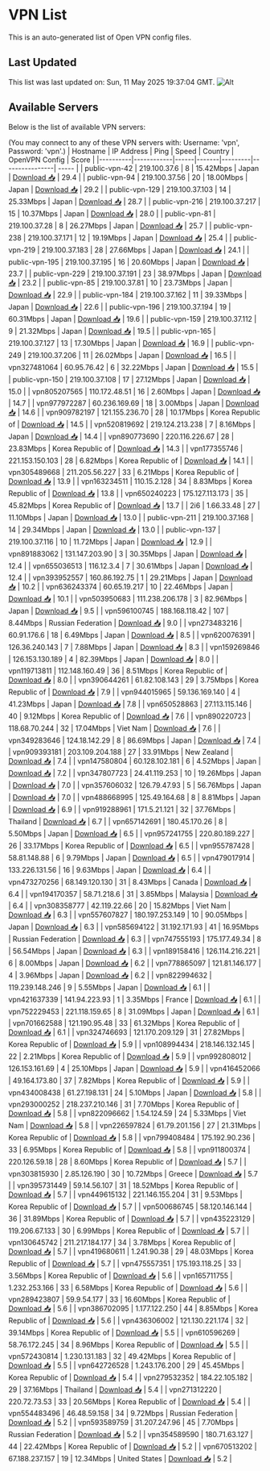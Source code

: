 # VPN List

This is an auto-generated list of Open VPN config files.

## Last Updated

This list was last updated on: Sun, 11 May 2025 19:37:04 GMT.
![Alt](https://repobeats.axiom.co/api/embed/186b98318ef1479477931607c1ad7d823f12451f.svg "Repobeats analytics image")

## Available Servers

Below is the list of available VPN servers:

(You may connect to any of these VPN servers with: Username: 'vpn', Password: 'vpn'.)
| Hostname | IP Address | Ping | Speed | Country | OpenVPN Config | Score |
|----------|------------|------|-------|---------|----------------| ----- |
| public-vpn-42 | 219.100.37.6 | 8 | 15.42Mbps | Japan | [Download 📥](./configs/server_0_JP.ovpn) | 29.4 |
| public-vpn-94 | 219.100.37.56 | 20 | 18.00Mbps | Japan | [Download 📥](./configs/server_1_JP.ovpn) | 29.2 |
| public-vpn-129 | 219.100.37.103 | 14 | 25.33Mbps | Japan | [Download 📥](./configs/server_2_JP.ovpn) | 28.7 |
| public-vpn-216 | 219.100.37.217 | 15 | 10.37Mbps | Japan | [Download 📥](./configs/server_3_JP.ovpn) | 28.0 |
| public-vpn-81 | 219.100.37.28 | 8 | 26.27Mbps | Japan | [Download 📥](./configs/server_4_JP.ovpn) | 25.7 |
| public-vpn-238 | 219.100.37.171 | 12 | 19.19Mbps | Japan | [Download 📥](./configs/server_5_JP.ovpn) | 25.4 |
| public-vpn-219 | 219.100.37.183 | 28 | 27.66Mbps | Japan | [Download 📥](./configs/server_6_JP.ovpn) | 24.1 |
| public-vpn-195 | 219.100.37.195 | 16 | 20.60Mbps | Japan | [Download 📥](./configs/server_7_JP.ovpn) | 23.7 |
| public-vpn-229 | 219.100.37.191 | 23 | 38.97Mbps | Japan | [Download 📥](./configs/server_8_JP.ovpn) | 23.2 |
| public-vpn-85 | 219.100.37.81 | 10 | 23.73Mbps | Japan | [Download 📥](./configs/server_9_JP.ovpn) | 22.9 |
| public-vpn-184 | 219.100.37.162 | 11 | 39.33Mbps | Japan | [Download 📥](./configs/server_10_JP.ovpn) | 22.6 |
| public-vpn-196 | 219.100.37.194 | 19 | 60.31Mbps | Japan | [Download 📥](./configs/server_11_JP.ovpn) | 19.6 |
| public-vpn-159 | 219.100.37.112 | 9 | 21.32Mbps | Japan | [Download 📥](./configs/server_12_JP.ovpn) | 19.5 |
| public-vpn-165 | 219.100.37.127 | 13 | 17.30Mbps | Japan | [Download 📥](./configs/server_13_JP.ovpn) | 16.9 |
| public-vpn-249 | 219.100.37.206 | 11 | 26.02Mbps | Japan | [Download 📥](./configs/server_14_JP.ovpn) | 16.5 |
| vpn327481064 | 60.95.76.42 | 6 | 32.22Mbps | Japan | [Download 📥](./configs/server_15_JP.ovpn) | 15.5 |
| public-vpn-150 | 219.100.37.108 | 17 | 27.12Mbps | Japan | [Download 📥](./configs/server_16_JP.ovpn) | 15.0 |
| vpn805207565 | 110.172.48.51 | 16 | 2.60Mbps | Japan | [Download 📥](./configs/server_17_JP.ovpn) | 14.7 |
| vpn977972287 | 60.236.169.69 | 18 | 3.00Mbps | Japan | [Download 📥](./configs/server_18_JP.ovpn) | 14.6 |
| vpn909782197 | 121.155.236.70 | 28 | 10.17Mbps | Korea Republic of | [Download 📥](./configs/server_19_KR.ovpn) | 14.5 |
| vpn520819692 | 219.124.213.238 | 7 | 8.16Mbps | Japan | [Download 📥](./configs/server_20_JP.ovpn) | 14.4 |
| vpn890773690 | 220.116.226.67 | 28 | 23.83Mbps | Korea Republic of | [Download 📥](./configs/server_21_KR.ovpn) | 14.3 |
| vpn177355746 | 221.153.150.103 | 28 | 6.82Mbps | Korea Republic of | [Download 📥](./configs/server_22_KR.ovpn) | 14.1 |
| vpn305489668 | 211.205.56.227 | 33 | 6.21Mbps | Korea Republic of | [Download 📥](./configs/server_23_KR.ovpn) | 13.9 |
| vpn163234511 | 110.15.2.128 | 34 | 8.83Mbps | Korea Republic of | [Download 📥](./configs/server_24_KR.ovpn) | 13.8 |
| vpn650240223 | 175.127.113.173 | 35 | 45.82Mbps | Korea Republic of | [Download 📥](./configs/server_25_KR.ovpn) | 13.7 |
| 2i6 | 1.66.33.48 | 27 | 11.10Mbps | Japan | [Download 📥](./configs/server_26_JP.ovpn) | 13.0 |
| public-vpn-211 | 219.100.37.168 | 14 | 29.34Mbps | Japan | [Download 📥](./configs/server_27_JP.ovpn) | 13.0 |
| public-vpn-137 | 219.100.37.116 | 10 | 11.72Mbps | Japan | [Download 📥](./configs/server_28_JP.ovpn) | 12.9 |
| vpn891883062 | 131.147.203.90 | 3 | 30.35Mbps | Japan | [Download 📥](./configs/server_29_JP.ovpn) | 12.4 |
| vpn655036513 | 116.12.3.4 | 7 | 30.61Mbps | Japan | [Download 📥](./configs/server_30_JP.ovpn) | 12.4 |
| vpn393952557 | 160.86.192.75 | 1 | 29.21Mbps | Japan | [Download 📥](./configs/server_31_JP.ovpn) | 10.2 |
| vpn636243374 | 60.65.19.217 | 10 | 22.46Mbps | Japan | [Download 📥](./configs/server_32_JP.ovpn) | 10.1 |
| vpn503950683 | 111.238.206.178 | 3 | 82.96Mbps | Japan | [Download 📥](./configs/server_33_JP.ovpn) | 9.5 |
| vpn596100745 | 188.168.118.42 | 107 | 8.44Mbps | Russian Federation | [Download 📥](./configs/server_34_RU.ovpn) | 9.0 |
| vpn273483216 | 60.91.176.6 | 18 | 6.49Mbps | Japan | [Download 📥](./configs/server_35_JP.ovpn) | 8.5 |
| vpn620076391 | 126.36.240.143 | 7 | 7.88Mbps | Japan | [Download 📥](./configs/server_36_JP.ovpn) | 8.3 |
| vpn159269846 | 126.153.130.189 | 4 | 82.39Mbps | Japan | [Download 📥](./configs/server_37_JP.ovpn) | 8.0 |
| vpn119713811 | 112.148.160.49 | 36 | 8.51Mbps | Korea Republic of | [Download 📥](./configs/server_38_KR.ovpn) | 8.0 |
| vpn390644261 | 61.82.108.143 | 29 | 3.75Mbps | Korea Republic of | [Download 📥](./configs/server_39_KR.ovpn) | 7.9 |
| vpn944015965 | 59.136.169.140 | 4 | 41.23Mbps | Japan | [Download 📥](./configs/server_40_JP.ovpn) | 7.8 |
| vpn650528863 | 27.113.115.146 | 40 | 9.12Mbps | Korea Republic of | [Download 📥](./configs/server_41_KR.ovpn) | 7.6 |
| vpn890220723 | 118.68.70.244 | 32 | 17.04Mbps | Viet Nam | [Download 📥](./configs/server_42_VN.ovpn) | 7.6 |
| vpn349283646 | 124.18.142.29 | 8 | 86.69Mbps | Japan | [Download 📥](./configs/server_43_JP.ovpn) | 7.4 |
| vpn909393181 | 203.109.204.188 | 27 | 33.91Mbps | New Zealand | [Download 📥](./configs/server_44_NZ.ovpn) | 7.4 |
| vpn147580804 | 60.128.102.181 | 6 | 4.52Mbps | Japan | [Download 📥](./configs/server_45_JP.ovpn) | 7.2 |
| vpn347807723 | 24.41.119.253 | 10 | 19.26Mbps | Japan | [Download 📥](./configs/server_46_JP.ovpn) | 7.0 |
| vpn357606032 | 126.79.47.93 | 5 | 56.76Mbps | Japan | [Download 📥](./configs/server_47_JP.ovpn) | 7.0 |
| vpn488668995 | 125.49.164.68 | 8 | 8.81Mbps | Japan | [Download 📥](./configs/server_48_JP.ovpn) | 6.9 |
| vpn919288961 | 171.5.21.121 | 32 | 37.76Mbps | Thailand | [Download 📥](./configs/server_49_TH.ovpn) | 6.7 |
| vpn657142691 | 180.45.170.26 | 8 | 5.50Mbps | Japan | [Download 📥](./configs/server_50_JP.ovpn) | 6.5 |
| vpn957241755 | 220.80.189.227 | 26 | 33.17Mbps | Korea Republic of | [Download 📥](./configs/server_51_KR.ovpn) | 6.5 |
| vpn955787428 | 58.81.148.88 | 6 | 9.79Mbps | Japan | [Download 📥](./configs/server_52_JP.ovpn) | 6.5 |
| vpn479017914 | 133.226.131.56 | 16 | 9.63Mbps | Japan | [Download 📥](./configs/server_53_JP.ovpn) | 6.4 |
| vpn473270256 | 68.149.120.130 | 31 | 8.43Mbps | Canada | [Download 📥](./configs/server_54_CA.ovpn) | 6.4 |
| vpn194170357 | 58.71.218.6 | 31 | 3.85Mbps | Malaysia | [Download 📥](./configs/server_55_MY.ovpn) | 6.4 |
| vpn308358777 | 42.119.22.66 | 20 | 15.82Mbps | Viet Nam | [Download 📥](./configs/server_56_VN.ovpn) | 6.3 |
| vpn557607827 | 180.197.253.149 | 10 | 90.05Mbps | Japan | [Download 📥](./configs/server_57_JP.ovpn) | 6.3 |
| vpn585694122 | 31.192.171.93 | 41 | 16.95Mbps | Russian Federation | [Download 📥](./configs/server_58_RU.ovpn) | 6.3 |
| vpn747555193 | 175.177.49.34 | 8 | 56.54Mbps | Japan | [Download 📥](./configs/server_59_JP.ovpn) | 6.3 |
| vpn189158416 | 126.114.216.221 | 6 | 8.00Mbps | Japan | [Download 📥](./configs/server_60_JP.ovpn) | 6.2 |
| vpn778865097 | 121.81.146.177 | 4 | 3.96Mbps | Japan | [Download 📥](./configs/server_61_JP.ovpn) | 6.2 |
| vpn822994632 | 119.239.148.246 | 9 | 5.55Mbps | Japan | [Download 📥](./configs/server_62_JP.ovpn) | 6.1 |
| vpn421637339 | 141.94.223.93 | 1 | 3.35Mbps | France | [Download 📥](./configs/server_63_FR.ovpn) | 6.1 |
| vpn752229453 | 221.118.159.65 | 8 | 31.09Mbps | Japan | [Download 📥](./configs/server_64_JP.ovpn) | 6.1 |
| vpn701662588 | 121.190.95.48 | 33 | 61.32Mbps | Korea Republic of | [Download 📥](./configs/server_65_KR.ovpn) | 6.1 |
| vpn324746693 | 121.170.209.129 | 31 | 27.82Mbps | Korea Republic of | [Download 📥](./configs/server_66_KR.ovpn) | 5.9 |
| vpn108994434 | 218.146.132.145 | 22 | 2.21Mbps | Korea Republic of | [Download 📥](./configs/server_67_KR.ovpn) | 5.9 |
| vpn992808012 | 126.153.161.69 | 4 | 25.10Mbps | Japan | [Download 📥](./configs/server_68_JP.ovpn) | 5.9 |
| vpn416452066 | 49.164.173.80 | 37 | 7.82Mbps | Korea Republic of | [Download 📥](./configs/server_69_KR.ovpn) | 5.9 |
| vpn434008438 | 61.27.198.131 | 24 | 5.10Mbps | Japan | [Download 📥](./configs/server_70_JP.ovpn) | 5.8 |
| vpn293000252 | 218.237.210.146 | 31 | 7.70Mbps | Korea Republic of | [Download 📥](./configs/server_71_KR.ovpn) | 5.8 |
| vpn822096662 | 1.54.124.59 | 24 | 5.33Mbps | Viet Nam | [Download 📥](./configs/server_72_VN.ovpn) | 5.8 |
| vpn226597824 | 61.79.201.156 | 27 | 21.31Mbps | Korea Republic of | [Download 📥](./configs/server_73_KR.ovpn) | 5.8 |
| vpn799408484 | 175.192.90.236 | 33 | 6.95Mbps | Korea Republic of | [Download 📥](./configs/server_74_KR.ovpn) | 5.8 |
| vpn911800374 | 220.126.59.18 | 28 | 8.60Mbps | Korea Republic of | [Download 📥](./configs/server_75_KR.ovpn) | 5.7 |
| vpn303815930 | 2.85.126.190 | 30 | 10.72Mbps | Greece | [Download 📥](./configs/server_76_GR.ovpn) | 5.7 |
| vpn395731449 | 59.14.56.107 | 31 | 18.52Mbps | Korea Republic of | [Download 📥](./configs/server_77_KR.ovpn) | 5.7 |
| vpn449615132 | 221.146.155.204 | 31 | 9.53Mbps | Korea Republic of | [Download 📥](./configs/server_78_KR.ovpn) | 5.7 |
| vpn500686745 | 58.120.146.144 | 36 | 31.89Mbps | Korea Republic of | [Download 📥](./configs/server_79_KR.ovpn) | 5.7 |
| vpn435223129 | 119.206.67.133 | 30 | 6.99Mbps | Korea Republic of | [Download 📥](./configs/server_80_KR.ovpn) | 5.7 |
| vpn130645742 | 211.217.184.177 | 34 | 3.78Mbps | Korea Republic of | [Download 📥](./configs/server_81_KR.ovpn) | 5.7 |
| vpn419680611 | 1.241.90.38 | 29 | 48.03Mbps | Korea Republic of | [Download 📥](./configs/server_82_KR.ovpn) | 5.7 |
| vpn475557351 | 175.193.118.25 | 33 | 3.56Mbps | Korea Republic of | [Download 📥](./configs/server_83_KR.ovpn) | 5.6 |
| vpn165711755 | 1.232.253.166 | 33 | 6.58Mbps | Korea Republic of | [Download 📥](./configs/server_84_KR.ovpn) | 5.6 |
| vpn289423807 | 59.9.54.177 | 33 | 16.60Mbps | Korea Republic of | [Download 📥](./configs/server_85_KR.ovpn) | 5.6 |
| vpn386702095 | 1.177.122.250 | 44 | 8.85Mbps | Korea Republic of | [Download 📥](./configs/server_86_KR.ovpn) | 5.6 |
| vpn436306002 | 121.130.221.174 | 32 | 39.14Mbps | Korea Republic of | [Download 📥](./configs/server_87_KR.ovpn) | 5.5 |
| vpn610596269 | 58.76.172.245 | 34 | 8.96Mbps | Korea Republic of | [Download 📥](./configs/server_88_KR.ovpn) | 5.5 |
| vpn572430814 | 1.230.131.183 | 32 | 49.42Mbps | Korea Republic of | [Download 📥](./configs/server_89_KR.ovpn) | 5.5 |
| vpn642726528 | 1.243.176.200 | 29 | 45.45Mbps | Korea Republic of | [Download 📥](./configs/server_90_KR.ovpn) | 5.4 |
| vpn279532352 | 184.22.105.182 | 29 | 37.16Mbps | Thailand | [Download 📥](./configs/server_91_TH.ovpn) | 5.4 |
| vpn271312220 | 220.72.73.53 | 33 | 20.56Mbps | Korea Republic of | [Download 📥](./configs/server_92_KR.ovpn) | 5.4 |
| vpn554483496 | 46.48.59.158 | 34 | 9.72Mbps | Russian Federation | [Download 📥](./configs/server_93_RU.ovpn) | 5.2 |
| vpn593589759 | 31.207.247.96 | 45 | 7.70Mbps | Russian Federation | [Download 📥](./configs/server_94_RU.ovpn) | 5.2 |
| vpn354589590 | 180.71.63.127 | 44 | 22.42Mbps | Korea Republic of | [Download 📥](./configs/server_95_KR.ovpn) | 5.2 |
| vpn670513202 | 67.188.237.157 | 19 | 12.34Mbps | United States | [Download 📥](./configs/server_96_US.ovpn) | 5.2 |
